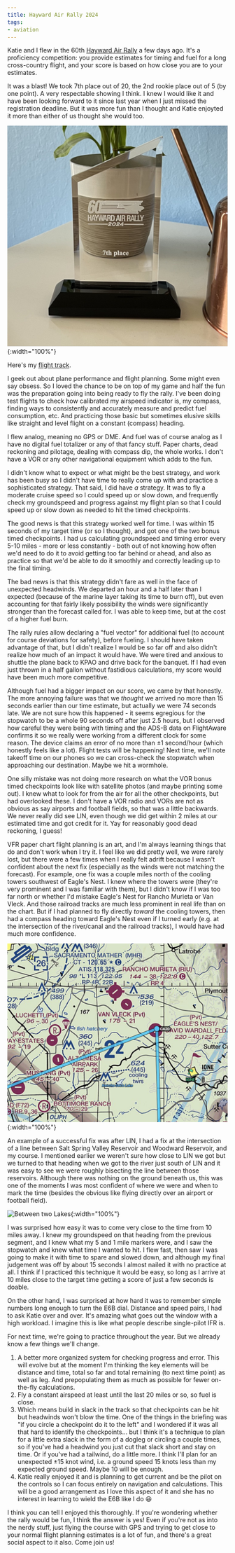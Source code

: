 ```yaml
---
title: Hayward Air Rally 2024
tags:
- aviation
---
```

Katie and I flew in the 60th [Hayward Air Rally](http://www.hwdairrally.org/) a few days ago. It's a proficiency competition: you provide estimates for timing and fuel for a long cross-country flight, and your score is based on how close you are to your estimates.

It was a blast! We took 7th place out of 20, the 2nd rookie place out of 5 (by one point). A very respectable showing I think. I knew I would like it and have been looking forward to it since last year when I just missed the registration deadline. But it was more fun than I thought and Katie enjoyted it more than either of us thought she would too.

![7th place trophy](/images/2024-hayward-trophy.jpeg){:width="100%"}

Here's my [flight track](https://www.flightaware.com/live/flight/N761S/history/20240518/1952Z/KHWD/KLVK).

I geek out about plane performance and flight planning. Some might even say obsess. So I loved the chance to be on top of my game and half the fun was the preparation going into being ready to fly the rally. I've been doing test flights to check how calibrated my airspeed indicator is, my compass, finding ways to consistently and accurately measure and predict fuel consumption, etc. And practicing those basic but sometimes elusive skills like straight and level flight on a constant (compass) heading. 

I flew analog, meaning no GPS or DME. And fuel was of course analog as I have no digital fuel totalizer or any of that fancy stuff. Paper charts, dead reckoning and pilotage, dealing with compass dip, the whole works. I don't have a VOR or any other navigational equipment which adds to the fun.

I didn't know what to expect or what might be the best strategy, and work has been busy so I didn't have time to really come up with and practice a sophisticated strategy. That said, I did have *a* strategy. It was to fly a moderate cruise speed so I could speed up or slow down, and frequently check my groundspeed and progress against my flight plan so that I could speed up or slow down as needed to hit the timed checkpoints.

The good news is that this strategy worked well for time. I was within 15 seconds of my target time (or so I thought), and got one of the two bonus timed checkpoints. I had us calculating groundspeed and timing error every 5-10 miles - more or less constantly - both out of not knowing how often we'd need to do it to avoid getting too far behind or ahead, and also as practice so that we'd be able to do it smoothly and correctly leading up to the final timing.

The bad news is that this strategy didn't fare as well in the face of unexpected headwinds. We departed an hour and a half later than I expected (because of the marine layer taking its time to burn off), but even accounting for that fairly likely possibility the winds were significantly stronger than the forecast called for. I was able to keep time, but at the cost of a higher fuel burn.

The rally rules allow declaring a "fuel vector" for additional fuel (to account for course deviations for safety), before fueling. I should have taken advantage of that, but I didn't realize I would be so far off and also didn't realize how much of an impact it would have. We were tired and anxious to shuttle the plane back to KPAO and drive back for the banquet. If I had even just thrown in a half gallon without fastidious calculations, my score would have been much more competitive.

Although fuel had a bigger impact on our score, we came by that honestly. The more annoying failure was that we *thought* we arrived no more than 15 seconds earlier than our time estimate, but actually we were 74 seconds late. We are not sure how this happened - it seems egregious for the stopwatch to be a whole 90 seconds off after just 2.5 hours, but I observed how careful they were being with timing and the ADS-B data on FlightAware confirms it so we really were working from a different clock for some reason. The device claims an error of no more than ±1 second/hour (which honestly feels like a lot). Flight tests will be happening! Next time, we'll note takeoff time on our phones so we can cross-check the stopwatch when approaching our destination. Maybe we hit a wormhole.

One silly mistake was not doing more research on what the VOR bonus timed checkpoints look like with satellite photos (and maybe printing some out). I knew what to look for from the air for all the other checkpoints, but had overlooked these. I don't have a VOR radio and VORs are not as obvious as say airports and football fields, so that was a little backwards. We never really did see LIN, even though we did get within 2 miles at our estimated time and got credit for it. Yay for reasonably good dead reckoning, I guess!

VFR paper chart flight planning is an art, and I'm always learning things that do and don't work when I try it. I feel like we did pretty well, we were rarely lost, but there were a few times when I really felt adrift because I wasn't confident about the next fix (especially as the winds were not matching the forecast). For example, one fix was a couple miles north of the cooling towers southwest of Eagle's Nest. I knew where the towers were (they're very prominent and I was familiar with them), but I didn't know if I was too far north or whether I'd mistake Eagle's Nest for Rancho Murieta or Van Vleck. And those railroad tracks are much less prominent in real life than on the chart. But if I had planned to fly directly *toward* the cooling towers, then had a compass heading toward Eagle's Nest even if I turned early (e.g. at the intersection of the river/canal and the railroad tracks), I would have had much more confidence.

![Cooling Towers](/images/2024-05-19-cooling_towers.png){:width="100%"}

An example of a successful fix was after LIN, I had a fix at the intersection of a line between Salt Spring Valley Reservoir and Woodward Reservoir, and my course. I mentioned earlier we weren't sure how close to LIN we got but we turned to that heading when we got to the river just south of LIN and it was easy to see we were roughly bisecting the line between those reservoirs. Although there was nothing on the ground beneath us, this was one of the moments I was most confident of where we were and when to mark the time (besides the obvious like flying directly over an airport or football field).

![Between two Lakes](/images/2024-05-19-between_lakes.png){:width="100%"}

I was surprised how easy it was to come very close to the time from 10 miles away. I knew my groundspeed on that heading from the previous segment, and I knew what my 5 and 1 mile markers were, and I saw the stopwatch and knew what time I wanted to hit. I flew fast, then saw I was going to make it with time to spare and slowed down, and although my final judgement was off by about 15 seconds I almost nailed it with no practice at all. I think if I practiced this technique it would be easy, so long as I arrive at 10 miles close to the target time getting a score of just a few seconds is doable.

On the other hand, I was surprised at how hard it was to remember simple numbers long enough to turn the E6B dial. Distance and speed pairs, I had to ask Katie over and over. It's amazing what goes out the window with a high workload. I imagine this is like what people describe single-pilot IFR is.

For next time, we're going to practice throughout the year. But we already know a few things we'll change. 
1. A better more organized system for checking progress and error. This will evolve but at the moment I'm thinking the key elements will be distance and time, total so far and total remaining (to next time point) as well as leg. And prepopulating them as much as possible for fewer on-the-fly calculations.
2. Fly a constant airspeed at least until the last 20 miles or so, so fuel is close.
3. Which means build in slack in the track so that checkpoints can be hit but headwinds won't blow the time. One of the things in the briefing was "if you circle a checkpoint do it to the left" and I wondered if it was all that hard to identify the checkpoints… but I think it's a technique to plan for a little extra slack in the form of a dogleg or circling a couple times, so if you've had a headwind you just cut that slack short and stay on time. Or if you've had a tailwind, do a little more. I think I'll plan for an unexpected ±15 knot wind, i.e. a ground speed 15 knots less than my expected ground speed. Maybe 10 will be enough.
4. Katie really enjoyed it and is planning to get current and be the pilot on the controls so I can focus entirely on navigation and calculations. This will be a good arrangement as I love this aspect of it and she has no interest in learning to wield the E6B like I do :laughing:

I think you can tell I enjoyed this thoroughly. If you're wondering whether the rally would be fun, I think the answer is yes! Even if you're not as into the nerdy stuff, just flying the course with GPS and trying to get close to your normal flight planning estimates is a lot of fun, and there's a great social aspect to it also. Come join us!